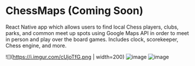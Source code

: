 # ChessMaps (Coming Soon)
React Native app which allows users to find local Chess players, clubs, parks, and common meet up spots using Google Maps API in order
to meet in person and play over the board games. Includes clock, scorekeeper, Chess engine, and more.
 
![](https://i.imgur.com/cUjoTfG.png | width=200)
![image](https://i.imgur.com/IDsV5Hc.png)
![image](https://i.imgur.com/Dvo2PP3.png)

